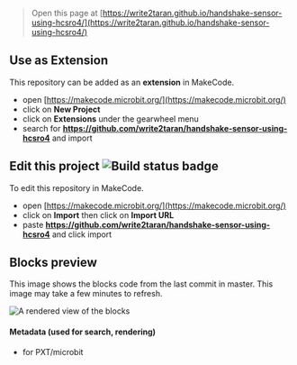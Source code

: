 
> Open this page at [https://write2taran.github.io/handshake-sensor-using-hcsro4/](https://write2taran.github.io/handshake-sensor-using-hcsro4/)

## Use as Extension

This repository can be added as an **extension** in MakeCode.

* open [https://makecode.microbit.org/](https://makecode.microbit.org/)
* click on **New Project**
* click on **Extensions** under the gearwheel menu
* search for **https://github.com/write2taran/handshake-sensor-using-hcsro4** and import

## Edit this project ![Build status badge](https://github.com/write2taran/handshake-sensor-using-hcsro4/workflows/MakeCode/badge.svg)

To edit this repository in MakeCode.

* open [https://makecode.microbit.org/](https://makecode.microbit.org/)
* click on **Import** then click on **Import URL**
* paste **https://github.com/write2taran/handshake-sensor-using-hcsro4** and click import

## Blocks preview

This image shows the blocks code from the last commit in master.
This image may take a few minutes to refresh.

![A rendered view of the blocks](https://github.com/write2taran/handshake-sensor-using-hcsro4/raw/master/.github/makecode/blocks.png)

#### Metadata (used for search, rendering)

* for PXT/microbit
<script src="https://makecode.com/gh-pages-embed.js"></script><script>makeCodeRender("{{ site.makecode.home_url }}", "{{ site.github.owner_name }}/{{ site.github.repository_name }}");</script>

